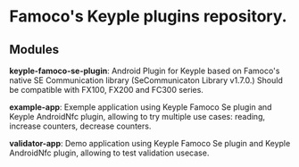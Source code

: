 # Famoco's Keyple plugins repository.

## Modules
**keyple-famoco-se-plugin**: Android Plugin for Keyple based on Famoco's native SE Communication library
(SeCommunicaton Library v1.7.0.)
Should be compatible with FX100, FX200 and FC300 series.

**example-app**: Exemple application using Keyple Famoco Se plugin and Keyple AndroidNfc plugin, allowing to try multiple use cases:
reading,
increase counters,
decrease counters.

**validator-app**: Demo application using Keyple Famoco Se plugin and Keyple AndroidNfc plugin, allowing to test validation usecase.